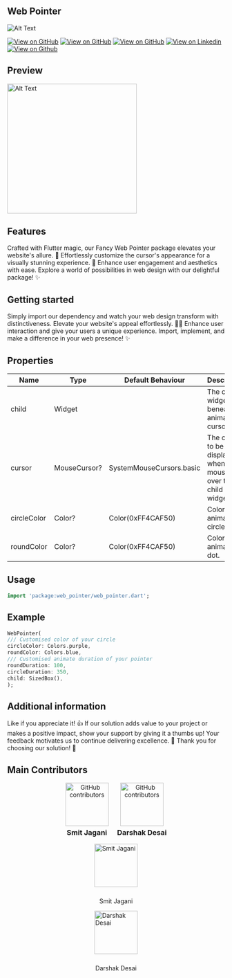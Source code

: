 ## Web Pointer

![Alt Text](https://fluttercommunity.dev/_github/header/web-pointer)

[![View on GitHub](https://github.com/SimformSolutionsPvtLtd/flutter_showcaseview/workflows/Build/badge.svg?branch=master)](https://github.com/smitjagani)
[![View on GitHub](https://img.shields.io/pub/v/showcaseview?label=web_pointer)](https://github.com/smitjagani)
[![View on GitHub](https://img.shields.io/github/license/OpenFlutter/flutter_oktoast.svg)](https://github.com/smitjagani)
[![View on Linkedin](https://img.shields.io/badge/Dev:-Smit_Jagani-blue.svg)](https://www.linkedin.com/in/smitjagani)
[![View on Github](https://img.shields.io/pub/points/web_pointer?color=FF474C&label=pub%20points)](https://www.linkedin.com/in/smitjagani)

## Preview

<img src="https://res.cloudinary.com/practicaldev/image/fetch/s--S44mzZ1F--/c_limit%2Cf_auto%2Cfl_progressive%2Cq_66%2Cw_800/https://user-images.githubusercontent.com/69592270/145694947-ee595f08-42bd-42e7-b3e1-b2183c835953.gif" alt="Alt Text" height="300">

## Features

Crafted with Flutter magic, our Fancy Web Pointer package elevates your website's allure. 🚀
Effortlessly customize the cursor's appearance for a visually stunning experience. 🎨 Enhance user
engagement and aesthetics with ease. Explore a world of possibilities in web design with our
delightful package! ✨

## Getting started

Simply import our dependency and watch your web design transform with distinctiveness. Elevate your
website's appeal effortlessly. 🚀🌐 Enhance user interaction and give your users a unique experience.
Import, implement, and make a difference in your web presence! ✨

## Properties

| Name            | Type         | Default Behaviour      | Description                                         |
|-----------------|--------------|------------------------|-----------------------------------------------------|
| child           | Widget       |                        | The child widget beneath the animated cursor.       |
| cursor          | MouseCursor? | SystemMouseCursors.basic | The cursor to be displayed when the mouse is over the child widget. |
| circleColor     | Color?       | Color(0xFF4CAF50)      | Color of the animated circle.                       |
| roundColor      | Color?       | Color(0xFF4CAF50)      | Color of the animated dot.                          |

## Usage

```dart
import 'package:web_pointer/web_pointer.dart';
```

## Example

```dart
WebPointer(
/// Customised color of your circle
circleColor: Colors.purple,
roundColor: Colors.blue,
/// Customised animate duration of your pointer
roundDuration: 100,
circleDuration: 350,
child: SizedBox(),
);
```

## Additional information

Like if you appreciate it! 👍 If our solution adds value to your project or makes a positive impact,
show your support by giving it a thumbs up! Your feedback motivates us to continue delivering
excellence. 🌟 Thank you for choosing our solution! 🙌

## Main Contributors

<div style="display: flex; justify-content: center; align-items: center;">
  <div style="display: flex; align-items: center;">
    <div style="text-align: center; margin-right: 20px;">
      <a href="https://github.com/smitjagani">
        <img src="https://media.licdn.com/dms/image/D4D03AQH6odYKtHwjRQ/profile-displayphoto-shrink_800_800/0/1698583832615?e=2147483647&v=beta&t=mUoLICHOKggLGLAQyal14Pi83RofBezTY6xXJ5fc5Mg" alt="GitHub contributors" width="100" height="100" style="display: block; margin: 0 auto;">
      </a>
          <h3 style="margin-top: 5;">Smit Jagani</h3>
    </div>
  </div>

  <div style="display: flex; align-items: center;">
    <div style="text-align: center;">
      <a href="https://github.com/DarshakDesai199">
        <img src="https://blogger.googleusercontent.com/img/a/AVvXsEi4zbsikebIaYJUW5esbB4Co9gd2p91-EVENGDSutmgwaPqo-C9ES9R0oYSJqXg9iedKKUjJtH1ev98yX-M8-K0dmZD-qZj4y0Km_CV8-Knzhh8oidU2J067cRUBkANhs1zD9ntUhukTt4FcyVErltRdlQkvFYjrzAdhl-J3AQEnHTHqd7nw2ykkElVx8lS" alt="GitHub contributors" width="100" height="100" style="display: block; margin: 0 auto;">
      </a>
        <h3 style="margin-top: 5;">Darshak Desai</h3>
    </div>
  </div>
</div>

<div style="display: flex; justify-content: center; flex-direction: column; align-items: center;">
    <a href="https://github.com/smitjagani">
        <img src="https://media.licdn.com/dms/image/D4D03AQH6odYKtHwjRQ/profile-displayphoto-shrink_800_800/0/1698583832615?e=2147483647&v=beta&t=mUoLICHOKggLGLAQyal14Pi83RofBezTY6xXJ5fc5Mg" alt="Smit Jagani" style="margin-bottom: 10px; width: 100px; height: 100px;">
    </a>
    <p>Smit Jagani</p>
</div>

<div style="display: flex; justify-content: center; flex-direction: column; align-items: center;">
    <a href="https://github.com/DarshakDesai199">
        <img src="https://blogger.googleusercontent.com/img/a/AVvXsEi4zbsikebIaYJUW5esbB4Co9gd2p91-EVENGDSutmgwaPqo-C9ES9R0oYSJqXg9iedKKUjJtH1ev98yX-M8-K0dmZD-qZj4y0Km_CV8-Knzhh8oidU2J067cRUBkANhs1zD9ntUhukTt4FcyVErltRdlQkvFYjrzAdhl-J3AQEnHTHqd7nw2ykkElVx8lS" alt="Darshak Desai" style="margin-bottom: 10px; width: 100px; height: 100px;">
    </a>
    <p>Darshak Desai</p>
</div>



